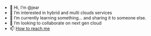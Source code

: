 - 👋 Hi, I’m @jear
- 👀 I’m interested in hybrid and multi clouds services
- 🌱 I’m currently learning something... and sharing it to someone else.
- 💞️ I’m looking to collaborate on next gen cloud
- 📫 [How to reach me](https://www.linkedin.com/in/jerome-armand-746876/)

<!---
jear/jear is a ✨ special ✨ repository because its `README.md` (this file) appears on your GitHub profile.
You can click the Preview link to take a look at your changes.
--->
